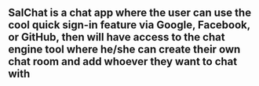 ## SalChat is a chat app where the user can use the cool quick sign-in feature via Google, Facebook, or GitHub, then will have access to the chat engine tool where he/she can create their own chat room and add whoever they want to chat with
